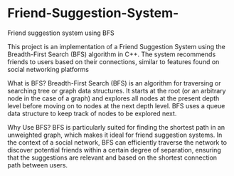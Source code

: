 # Friend-Suggestion-System-
Friend suggestion system using BFS

This project is an implementation of a Friend Suggestion System using the Breadth-First Search (BFS) algorithm in C++. The system recommends friends to users based on their connections, similar to features found on social networking platforms

What is BFS?
Breadth-First Search (BFS) is an algorithm for traversing or searching tree or graph data structures. It starts at the root (or an arbitrary node in the case of a graph) and explores all nodes at the present depth level before moving on to nodes at the next depth level. BFS uses a queue data structure to keep track of nodes to be explored next.

Why Use BFS?
BFS is particularly suited for finding the shortest path in an unweighted graph, which makes it ideal for friend suggestion systems. In the context of a social network, BFS can efficiently traverse the network to discover potential friends within a certain degree of separation, ensuring that the suggestions are relevant and based on the shortest connection path between users.
